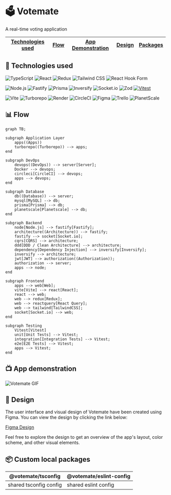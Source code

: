 # 🗳️ Votemate

A real-time voting application 

| [Technologies used](#-technologies-used) |  [Flow](#-flow)  | [App Demonstration](#-app-demonstration)  | [Design](#-design) | [Packages](#-custom-local-packages) | 
| ---------------------------------------- |  --------------- | ----------------------------------------- | ------------------ | ----------------------------------- | 

## 🔧 Technologies used

![TypeScript](https://img.shields.io/badge/-TypeScript-%23007ACC?style=for-the-badge&logo=typescript&logoColor=white)
![React](https://img.shields.io/badge/-React-%2320232a?style=for-the-badge&logo=react&logoColor=%2361DAFB)
![Redux](https://img.shields.io/badge/-Redux-%23593d88?style=for-the-badge&logo=redux&logoColor=white)
![Tailwind CSS](https://img.shields.io/badge/-Tailwind%20CSS-38B2AC?style=for-the-badge&logo=tailwind-css&logoColor=white)
![React Hook Form](https://img.shields.io/badge/-React%20Hook%20Form-%23EC5990?style=for-the-badge&logo=reacthookform&logoColor=white)

![Node.js](https://img.shields.io/badge/-Node.js-6DA55F?style=for-the-badge&logo=node.js&logoColor=white)
![Fastify](https://img.shields.io/badge/-Fastify-23007ACC?style=for-the-badge&logo=fastify&logoColor=white)
![Prisma](https://img.shields.io/badge/-Prisma-23007ACC?style=for-the-badge&logo=prisma&logoColor=white)
![Inversify](https://img.shields.io/badge/-Inversify-FFA500?style=for-the-badge&logo=inversify&logoColor=white)
![Socket.io](https://img.shields.io/badge/-Socket.io-23007ACC?style=for-the-badge&logo=socket.io&logoColor=white)
![Zod](https://img.shields.io/badge/-Zod-ADFF2F?style=for-the-badge&logo=zod&logoColor=white)
[![Vitest](https://img.shields.io/badge/Vitest-%2314151B.svg?style=for-the-badge&logo=vitest&logoColor=white&color=green)](https://vitest.dev/)

![Vite](https://img.shields.io/badge/-Vite-646CFF?style=for-the-badge&logo=Vite&logoColor=white)
![Turborepo](https://img.shields.io/badge/-Turborepo-EF4444?style=for-the-badge&logo=Turborepo&logoColor=white)
![Render](https://img.shields.io/badge/-Render-%46E3B7?style=for-the-badge&logo=render&logoColor=white)
![CircleCI](https://img.shields.io/badge/-CircleCI-%23161616?style=for-the-badge&logo=circleci&logoColor=white)
![Figma](https://img.shields.io/badge/-Figma-F24E1E?style=for-the-badge&logo=figma&logoColor=white)
![Trello](https://img.shields.io/badge/-Trello-%23026AA7?style=for-the-badge&logo=Trello&logoColor=white)
![PlanetScale](https://img.shields.io/badge/-PlanetScale-131415?style=for-the-badge)

## 📊 Flow

```mermaid
graph TB;

subgraph Application Layer
    apps((Apps)) 
    turborepo((Turborepo)) --> apps;
end

subgraph DevOps
    devops((DevOps)) --> server[Server];
    Docker --> devops;
    circleci[CircleCI] --> devops;
    apps --> devops;
end

subgraph Database
    db((Database)) --> server;
    mysql[MySQL] --> db;
    prisma[Prisma] --> db;
    planetscale[Planetscale] --> db;
end

subgraph Backend
    node[Node.js] --> fastify[Fastify];
    architecture((Architecture)) --> fastify;
    fastify --> socket[Socket.io];
    cqrs[CQRS] --> architecture;
    ddd[DDD / Clean Architecture] --> architecture;
    dependency[Dependency Injection] --> inversify[Inversify];
    inversify --> architecture;
    jwt[JWT] --> authorization((Authorization));
    authorization --> server;
    apps --> node;
end

subgraph Frontend
    apps --> web[Web];
    vite[Vite] --> react[React];
    react --> web;
    web --> redux[Redux];
    web --> reactquery[React Query];
    web --> tailwind[TailwindCSS];
    socket[Socket.io] --> web;
end

subgraph Testing
    Vitest[Vitest]
    unit[Unit Tests] --> Vitest;
    integration[Integration Tests] --> Vitest;
    e2e[E2E Tests] --> Vitest;
    apps --> Vitest;
end

```
## 📺 App demonstration

![Votemate GIF](https://github.com/Kluzko/votemate/blob/main/votemate.gif)

## 🎨 Design

The user interface and visual design of Votemate have been created using Figma. You can view the design by clicking the link below:

[Figma Design](https://www.figma.com/file/UhMvmdRwR6pnhJy9YkCC8E/Votemate?type=design&node-id=39%3A166&mode=design&t=E6auyLTlJxHyEJA8-1)

Feel free to explore the design to get an overview of the app's layout, color scheme, and other visual elements.


## 📦 Custom local packages

| @votemate/tsconfig     | @votemate/eslint-config|
| ---------------------- | -------------------- |
| shared tsconfig config | shared eslint config |
